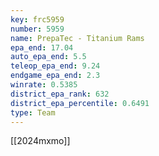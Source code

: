 ```yaml
---
key: frc5959
number: 5959
name: PrepaTec - Titanium Rams
epa_end: 17.04
auto_epa_end: 5.5
teleop_epa_end: 9.24
endgame_epa_end: 2.3
winrate: 0.5385
district_epa_rank: 632
district_epa_percentile: 0.6491
type: Team
---
```

[[2024mxmo]]
